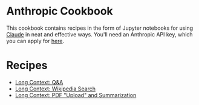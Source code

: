 # Anthropic Cookbook

This cookbook contains recipes in the form of Jupyter notebooks for using [Claude](https://claude.ai) in neat and effective ways. You'll need an Anthropic API key, which you can apply for [here](https://www.anthropic.com/earlyaccess).

# Recipes

- [Long Context: Q&A](https://github.com/anthropics/anthropic-cookbook/blob/main/long_context/mc_qa.ipynb)
- [Long Context: Wikipedia Search](https://github.com/anthropics/anthropic-cookbook/blob/main/long_context/wikipedia-search-cookbook.ipynb)
- [Long Context: PDF "Upload" and Summarization](https://github.com/anthropics/anthropic-cookbook/blob/main/long_context/pdf_upload_summarization.ipynb)
